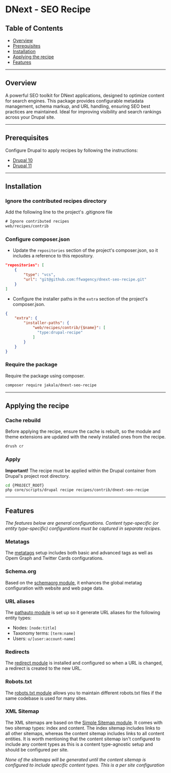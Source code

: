 # DNext - SEO Recipe

## Table of Contents
- [Overview](#overview)
- [Prerequisites](#prerequisites)
- [Installation](#installation)
- [Applying the recipe](#applying-the-recipe)
- [Features](#features)

---

## Overview
A powerful SEO toolkit for DNext applications, designed to optimize content for search engines. This package provides configurable metadata management, schema markup, and URL handling, ensuring SEO best practices are maintained. Ideal for improving visibility and search rankings across your Drupal site.

---

## Prerequisites
Configure Drupal to apply recipes by following the instructions:
- [Drupal 10](https://git.drupalcode.org/project/distributions_recipes/-/blob/1.0.x/docs/getting_started.md)
- [Drupal 11](https://git.drupalcode.org/project/distributions_recipes/-/blob/1.0.x/docs/getting_started_d11.md)

---

## Installation

### Ignore the contributed recipes directory
Add the following line to the project's .gitignore file

```txt
# Ignore contributed recipes
web/recipes/contrib
```

### Configure composer.json
- Update the `repositories` section of the project's composer.json, so it includes a reference to this repository.
```json
"repositories": [
    {
        "type": "vcs",
        "url": "git@github.com:ffwagency/dnext-seo-recipe.git"
    }
]
```
- Configure the installer paths in the `extra` section of the project's composer.json.

```json
{
    "extra": {
        "installer-paths": {
            "web/recipes/contrib/{$name}": [
              "type:drupal-recipe"
            ]
        }
    }
}
```

### Require the package
Require the package using composer.
```bash
composer require jakala/dnext-seo-recipe
```

---

## Applying the recipe

### Cache rebuild
Before applying the recipe, ensure the cache is rebuilt, so the module and theme extensions are updated with
the newly installed ones from the recipe.

```bash
drush cr
```

### Apply

<strong>Important!</strong> The recipe must be applied within the Drupal container from Drupal's project root directory.
```bash
cd {PROJECT_ROOT}
php core/scripts/drupal recipe recipes/contrib/dnext-seo-recipe
```
---

## Features

_The features below are general configurations. Content type-specific (or entity type-specific) configurations must be
captured in separate recipes._

### Metatags
The [metatags](https://www.drupal.org/project/metatag) setup includes both basic and advanced tags as well as Opem Graph and Twitter Cards configurations.

### Schema.org
Based on the [schemaorg module](https://www.drupal.org/project/schemaorg), it enhances the global metatag configuration with website and web page data.

### URL aliases
The [pathauto module](https://www.drupal.org/project/pathauto) is set up so it generate URL aliases for the following entity types:
- Nodes: `[node:title]`
- Taxonomy terms: `[term:name]`
- Users: `u/[user:account-name]`

### Redirects
The [redirect module](https://www.drupal.org/project/redirect) is installed and configured so when a URL is changed, a redirect is created to the new URL.

### Robots.txt
The [robots.txt module](https://www.drupal.org/project/robotstxt) allows you to maintain different robots.txt files if the same codebase is used for many sites.

### XML Sitemap
The XML sitemaps are based on the [Simple Sitemap module](https://www.drupal.org/project/simple_sitemap). It comes with two sitemap types: index and content.
The index sitemap includes links to all other sitemaps, whereas the content sitemap includes links to all content entities. It is worth mentioning that the
content sitemap isn't configured to include any content types as this is a content type-agnostic setup and should be configured per site.

_None of the sitemaps will be generated until the content sitemap is configured to include specific content types. This
is a per site configuration_
